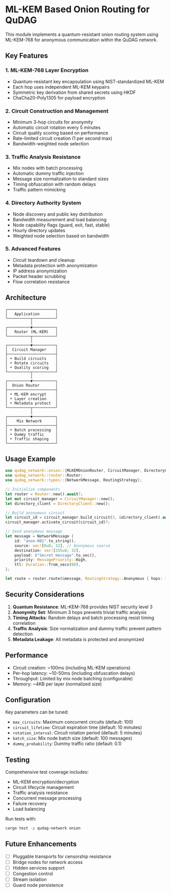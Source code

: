 # ML-KEM Based Onion Routing for QuDAG

This module implements a quantum-resistant onion routing system using ML-KEM-768 for anonymous communication within the QuDAG network.

## Key Features

### 1. **ML-KEM-768 Layer Encryption**
- Quantum-resistant key encapsulation using NIST-standardized ML-KEM
- Each hop uses independent ML-KEM keypairs
- Symmetric key derivation from shared secrets using HKDF
- ChaCha20-Poly1305 for payload encryption

### 2. **Circuit Construction and Management**
- Minimum 3-hop circuits for anonymity
- Automatic circuit rotation every 5 minutes
- Circuit quality scoring based on performance
- Rate-limited circuit creation (1 per second max)
- Bandwidth-weighted node selection

### 3. **Traffic Analysis Resistance**
- Mix nodes with batch processing
- Automatic dummy traffic injection
- Message size normalization to standard sizes
- Timing obfuscation with random delays
- Traffic pattern mimicking

### 4. **Directory Authority System**
- Node discovery and public key distribution
- Bandwidth measurement and load balancing
- Node capability flags (guard, exit, fast, stable)
- Hourly directory updates
- Weighted node selection based on bandwidth

### 5. **Advanced Features**
- Circuit teardown and cleanup
- Metadata protection with anonymization
- IP address anonymization
- Packet header scrubbing
- Flow correlation resistance

## Architecture

```
┌─────────────────────┐
│   Application       │
└──────────┬──────────┘
           │
┌──────────▼──────────┐
│   Router (ML-KEM)   │
└──────────┬──────────┘
           │
┌──────────▼──────────┐
│  Circuit Manager    │
├─────────────────────┤
│ • Build circuits    │
│ • Rotate circuits   │
│ • Quality scoring   │
└──────────┬──────────┘
           │
┌──────────▼──────────┐
│  Onion Router       │
├─────────────────────┤
│ • ML-KEM encrypt    │
│ • Layer creation    │
│ • Metadata protect  │
└──────────┬──────────┘
           │
┌──────────▼──────────┐
│    Mix Network      │
├─────────────────────┤
│ • Batch processing  │
│ • Dummy traffic     │
│ • Traffic shaping   │
└─────────────────────┘
```

## Usage Example

```rust
use qudag_network::onion::{MLKEMOnionRouter, CircuitManager, DirectoryClient};
use qudag_network::router::Router;
use qudag_network::types::{NetworkMessage, RoutingStrategy};

// Initialize components
let router = Router::new().await?;
let mut circuit_manager = CircuitManager::new();
let directory_client = DirectoryClient::new();

// Build anonymous circuit
let circuit_id = circuit_manager.build_circuit(3, &directory_client).await?;
circuit_manager.activate_circuit(circuit_id)?;

// Send anonymous message
let message = NetworkMessage {
    id: "anon-001".to_string(),
    source: vec![0u8; 32], // Anonymous source
    destination: vec![255u8; 32],
    payload: b"Secret message".to_vec(),
    priority: MessagePriority::High,
    ttl: Duration::from_secs(60),
};

let route = router.route(&message, RoutingStrategy::Anonymous { hops: 3 }).await?;
```

## Security Considerations

1. **Quantum Resistance**: ML-KEM-768 provides NIST security level 3
2. **Anonymity Set**: Minimum 3 hops prevents trivial traffic analysis
3. **Timing Attacks**: Random delays and batch processing resist timing correlation
4. **Traffic Analysis**: Size normalization and dummy traffic prevent pattern detection
5. **Metadata Leakage**: All metadata is protected and anonymized

## Performance

- Circuit creation: ~100ms (including ML-KEM operations)
- Per-hop latency: ~10-50ms (including obfuscation delays)
- Throughput: Limited by mix node batching (configurable)
- Memory: ~4KB per layer (normalized size)

## Configuration

Key parameters can be tuned:
- `max_circuits`: Maximum concurrent circuits (default: 100)
- `circuit_lifetime`: Circuit expiration time (default: 10 minutes)
- `rotation_interval`: Circuit rotation period (default: 5 minutes)
- `batch_size`: Mix node batch size (default: 100 messages)
- `dummy_probability`: Dummy traffic ratio (default: 0.1)

## Testing

Comprehensive test coverage includes:
- ML-KEM encryption/decryption
- Circuit lifecycle management
- Traffic analysis resistance
- Concurrent message processing
- Failure recovery
- Load balancing

Run tests with:
```bash
cargo test -p qudag-network onion
```

## Future Enhancements

- [ ] Pluggable transports for censorship resistance
- [ ] Bridge nodes for network access
- [ ] Hidden services support
- [ ] Congestion control
- [ ] Stream isolation
- [ ] Guard node persistence